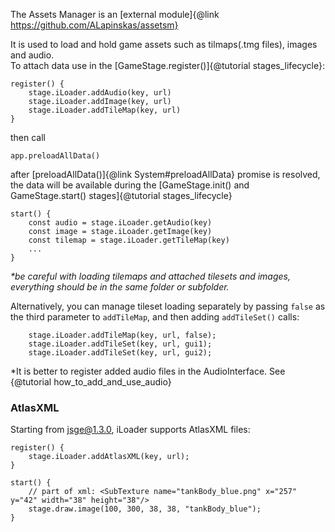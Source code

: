The Assets Manager is an [external module]{@link https://github.com/ALapinskas/assetsm}

It is used to load and hold game assets such as tilmaps(.tmg files), images and audio.  
To attach data use in the [GameStage.register()]{@tutorial stages_lifecycle}:
```
register() {
    stage.iLoader.addAudio(key, url)
    stage.iLoader.addImage(key, url)
    stage.iLoader.addTileMap(key, url)
}
```
then call
```
app.preloadAllData()
```
after [preloadAllData()]{@link System#preloadAllData} promise is resolved,  
the data will be available during the [GameStage.init() and GameStage.start() stages]{@tutorial stages_lifecycle}
```
start() {
    const audio = stage.iLoader.getAudio(key)
    const image = stage.iLoader.getImage(key)
    const tilemap = stage.iLoader.getTileMap(key)
    ...
}
```
*\*be careful with loading tilemaps and attached tilesets and images, everything should be in the same folder or subfolder.*  
  
Alternatively, you can manage tileset loading separately by passing `false` as the third parameter to `addTileMap`, and then adding `addTileSet()` calls:
```
    stage.iLoader.addTileMap(key, url, false);
    stage.iLoader.addTileSet(key, url, gui1);
    stage.iLoader.addTileSet(key, url, gui2);
```
*It is better to register added audio files in the AudioInterface. See {@tutorial how_to_add_and_use_audio}

### AtlasXML
Starting from jsge@1.3.0, iLoader supports AtlasXML files:
```
register() {
    stage.iLoader.addAtlasXML(key, url);
}

start() {
    // part of xml: <SubTexture name="tankBody_blue.png" x="257" y="42" width="38" height="38"/>
    stage.draw.image(100, 300, 38, 38, "tankBody_blue");
}
```